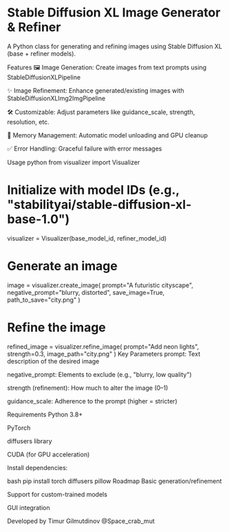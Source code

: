 # Stable Diffusion XL Image Generator & Refiner
A Python class for generating and refining images using Stable Diffusion XL (base + refiner models).

Features
🖼️ Image Generation: Create images from text prompts using StableDiffusionXLPipeline

✨ Image Refinement: Enhance generated/existing images with StableDiffusionXLImg2ImgPipeline

🛠️ Customizable: Adjust parameters like guidance_scale, strength, resolution, etc.

💾 Memory Management: Automatic model unloading and GPU cleanup

✅ Error Handling: Graceful failure with error messages

Usage
python
from visualizer import Visualizer

# Initialize with model IDs (e.g., "stabilityai/stable-diffusion-xl-base-1.0")
visualizer = Visualizer(base_model_id, refiner_model_id)

# Generate an image
image = visualizer.create_image(
    prompt="A futuristic cityscape", 
    negative_prompt="blurry, distorted", 
    save_image=True,
    path_to_save="city.png"
)

# Refine the image
refined_image = visualizer.refine_image(
    prompt="Add neon lights", 
    strength=0.3,
    image_path="city.png"
)
Key Parameters
prompt: Text description of the desired image

negative_prompt: Elements to exclude (e.g., "blurry, low quality")

strength (refinement): How much to alter the image (0–1)

guidance_scale: Adherence to the prompt (higher = stricter)

Requirements
Python 3.8+

PyTorch

diffusers library

CUDA (for GPU acceleration)

Install dependencies:

bash
pip install torch diffusers pillow
Roadmap
Basic generation/refinement

Support for custom-trained models

GUI integration

Developed by Timur Gilmutdinov 
@Space_crab_mut
